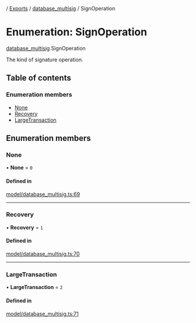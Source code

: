 [](../README.md) / [Exports](../modules.md) / [database\_multisig](../modules/database_multisig.md) / SignOperation

# Enumeration: SignOperation

[database_multisig](../modules/database_multisig.md).SignOperation

The kind of signature operation.

## Table of contents

### Enumeration members

- [None](database_multisig.SignOperation.md#none)
- [Recovery](database_multisig.SignOperation.md#recovery)
- [LargeTransaction](database_multisig.SignOperation.md#largetransaction)

## Enumeration members

### None

• **None** = `0`

#### Defined in

[model/database_multisig.ts:69](https://github.com/ieigen/eigen_service/blob/b52d034/src/model/database_multisig.ts#L69)

___

### Recovery

• **Recovery** = `1`

#### Defined in

[model/database_multisig.ts:70](https://github.com/ieigen/eigen_service/blob/b52d034/src/model/database_multisig.ts#L70)

___

### LargeTransaction

• **LargeTransaction** = `2`

#### Defined in

[model/database_multisig.ts:71](https://github.com/ieigen/eigen_service/blob/b52d034/src/model/database_multisig.ts#L71)
